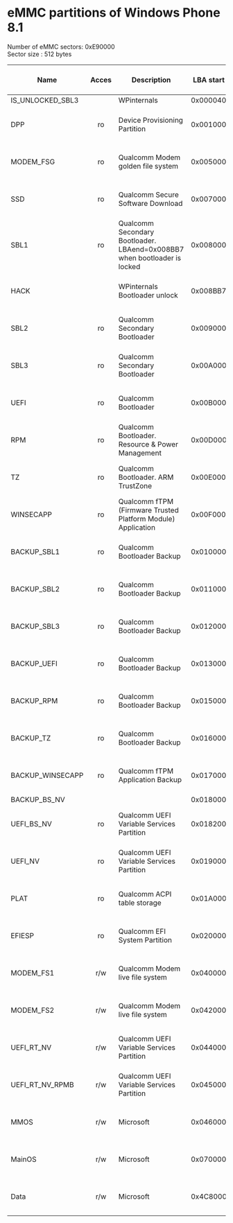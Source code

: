 # eMMC partitions of Windows Phone 8.1

Number of eMMC sectors: 0xE90000  
Sector size : 512 bytes

| Name            | Acces | Description | LBA start | LBA end | Size (bytes) | File system | Present in .ffu file | GUID | Attribute flags |
|-----------------|:-----:|-------------|-----------|---------|--------------|-------------|:--------------------:|------|-----------------|
|IS_UNLOCKED_SBL3 | | WPinternals | 0x000040 | 0x000040 | 0x0000000200 | | :white_large_square: | | |
|DPP              | ro | Device Provisioning Partition | 0x001000 | 0x004FFF | 0x0000800000 | FAT | :white_large_square: | EBD0A0A2-B9E5-4433-87C0-68B6B72699C7 | 0x8000000000000000 |
|MODEM_FSG        | ro | Qualcomm Modem golden file system | 0x005000 | 0x0067FF | 0x0000300000 | | :white_large_square: | 638FF8E2-22C9-E33B-8F5D-0E81686A68CB | 0x8000000000000000 |
|SSD              | ro | Qualcomm Secure Software Download | 0x007000 | 0x00701F | 0x0000004000 | | :white_large_square: | 2C86E742-745E-4FDD-BFD8-B6A7AC638772 | 0x8000000000000000 |
|SBL1             | ro | Qualcomm Secondary Bootloader. LBAend=0x008BB7 when bootloader is locked | 0x008000 | 0x008BB6 | 0x0000176E00 | | :white_check_mark: | DEA0BA2C-CBDD-4805-B4F9-F428251C3E98 | 0x8000000000000000 |
|HACK             | | WPinternals Bootloader unlock | 0x008BB7 | 0x008BB7 | 0x0000000200 | | :white_large_square: | 8C6B52AD-8A9E-4398-AD09-AE916E53AE2D | 0x8000000000000000 |
|SBL2             | ro | Qualcomm Secondary Bootloader | 0x009000 | 0x009BB7 | 0x0000177000 | | :white_check_mark: | 74747474-7474-7474-7474-747474747474 | 0x8000000000000000 |
|SBL3             | ro | Qualcomm Secondary Bootloader | 0x00A000 | 0x00AFFF | 0x0000200000 | | :white_check_mark: | 05E044DF-92F1-4325-B69E-374A82E97D6E | 0x8000000000000000 |
|UEFI             | ro | Qualcomm Bootloader | 0x00B000 | 0x00C387 | 0x0000271000 | | :white_check_mark: | 400FFDCD-22E0-47E7-9A23-F16ED9382388 | 0x8000000000000000 |
|RPM              | ro | Qualcomm Bootloader. Resource & Power Management | 0x00D000 | 0x00D3E7 | 0x000007d000 | | :white_check_mark: | 098DF793-D712-413D-9D4E-89D711772228 | 0x8000000000000000 |
|TZ               | ro | Qualcomm Bootloader. ARM TrustZone | 0x00E000 | 0x00E3E7 | 0x000007d000 | | :white_check_mark: | A053AA7F-40B8-4B1C-BA08-2F68AC71A4F4 | 0x8000000000000000 |
|WINSECAPP        | ro | Qualcomm fTPM (Firmware Trusted Platform Module) Application | 0x00F000 | 0x00F3FF | 0x0000080000 | | :white_check_mark: | 69B4201F-A5AD-45EB-9F49-45B38CCDAEF5 | 0x8000000000000000 |
|BACKUP_SBL1      | ro | Qualcomm Bootloader Backup | 0x010000 | 0x010BB7 | 0x0000177000 | | :white_large_square: | A3381699-350C-465E-BD5D-FA3AB901A39A | 0x8000000000000000 |
|BACKUP_SBL2      | ro | Qualcomm Bootloader Backup | 0x011000 | 0x011BB7 | 0x0000177000 | | :white_large_square: | A3381699-350C-465E-BD5D-FA3AB901A39A | 0x8000000000000000 |
|BACKUP_SBL3      | ro | Qualcomm Bootloader Backup | 0x012000 | 0x012FFF | 0x0000200000 | | :white_large_square: | A3381699-350C-465E-BD5D-FA3AB901A39A | 0x8000000000000000 |
|BACKUP_UEFI      | ro | Qualcomm Bootloader Backup | 0x013000 | 0x014387 | 0x0000271000 | | :white_large_square: | A3381699-350C-465E-BD5D-FA3AB901A39A | 0x8000000000000000 |
|BACKUP_RPM       | ro | Qualcomm Bootloader Backup | 0x015000 | 0x0153E7 | 0x000007d000 | | :white_large_square: | A3381699-350C-465E-BD5D-FA3AB901A39A | 0x8000000000000000 |
|BACKUP_TZ        | ro | Qualcomm Bootloader Backup | 0x016000 | 0x0163E7 | 0x000007d000 | | :white_large_square: | A3381699-350C-465E-BD5D-FA3AB901A39A | 0x8000000000000000 |
|BACKUP_WINSECAPP | ro | Qualcomm fTPM Application Backup | 0x017000 | 0x0173FF | 0x0000080000 | | :white_large_square: | A3381699-350C-465E-BD5D-FA3AB901A39A | 0x8000000000000000 |
|BACKUP_BS_NV     | | | 0x018000 | 0x0181FF | 0x0000040000 | | :white_large_square: |
|UEFI_BS_NV       | ro | Qualcomm UEFI Variable Services Partition | 0x018200 | 0x0183FF | 0x0000040000 | | :white_large_square: | F0B4F48B-AEBA-4ECF-9142-5DC30CDC3E77 | 0x8000000000000000 |
|UEFI_NV          | ro | Qualcomm UEFI Variable Services Partition | 0x019000 | 0x0191FF | 0x0000040000 | | :white_large_square: | 74DA3EE7-D422-487C-A573-CE03C261362F | 0x8000000000000000 |
|PLAT             | ro | Qualcomm ACPI table storage | 0x01A000 | 0x01DFFF | 0x0000800000 | | :white_check_mark: | 543C031A-4CB6-4897-BFFE-4B485768A8AD | 0x8000000000000000 |
|EFIESP           | ro | Qualcomm EFI System Partition | 0x020000 | 0x03FFFF | 0x0004000000 | FAT | :white_check_mark: | EBD0A0A2-B9E5-4433-87C0-68B6B72699C7 | 0x8000000000000000 |
|MODEM_FS1        | r/w | Qualcomm Modem live file system | 0x040000 | 0x0417FF | 0x0000300000 | | :white_large_square: | EBBEADAF-22C9-E33B-8F5D-0E81686A68CB | 0x8000000000000000 |
|MODEM_FS2        | r/w | Qualcomm Modem live file system | 0x042000 | 0x0437FF | 0x0000300000 | | :white_large_square: | 0A288B1F-22C9-E33B-8F5D-0E81686A68CB | 0x8000000000000000 |
|UEFI_RT_NV       | r/w | Qualcomm UEFI Variable Services Partition | 0x044000 | 0x0441FF | 0x000004000 | | :white_large_square: | 6BB94537-7D1C-44D0-9DFE-6D77C011DBFC | 0x8000000000000000 |
|UEFI_RT_NV_RPMB  | r/w | Qualcomm UEFI Variable Services Partition | 0x045000 | 0x0450FF | 0x0000020000 | | :white_large_square: | E35F99CF-0025-4252-A608-CAAA1289CAF4 | 0x8000000000000000 |
|MMOS             | r/w | Microsoft | 0x046000 | 0x06DF5F | 0x0004FEC000 | FAT | :white_check_mark: | EBD0A0A2-B9E5-4433-87C0-68B6B72699C7 | 0x8000000000000000 |
|MainOS           | r/w | Microsoft | 0x070000 | 0x4C7EFF | 0x008AFE0000 | NTFS | :white_check_mark: | EBD0A0A2-B9E5-4433-87C0-68B6B72699C7 | 0x0000000000000000 |
|Data             | r/w | Microsoft | 0x4C8000 | 0xE8FFDE | 0x0138FFBE00 | NTFS | :white_check_mark: | EBD0A0A2-B9E5-4433-87C0-68B6B72699C7 | 0x0000000000000000 |




